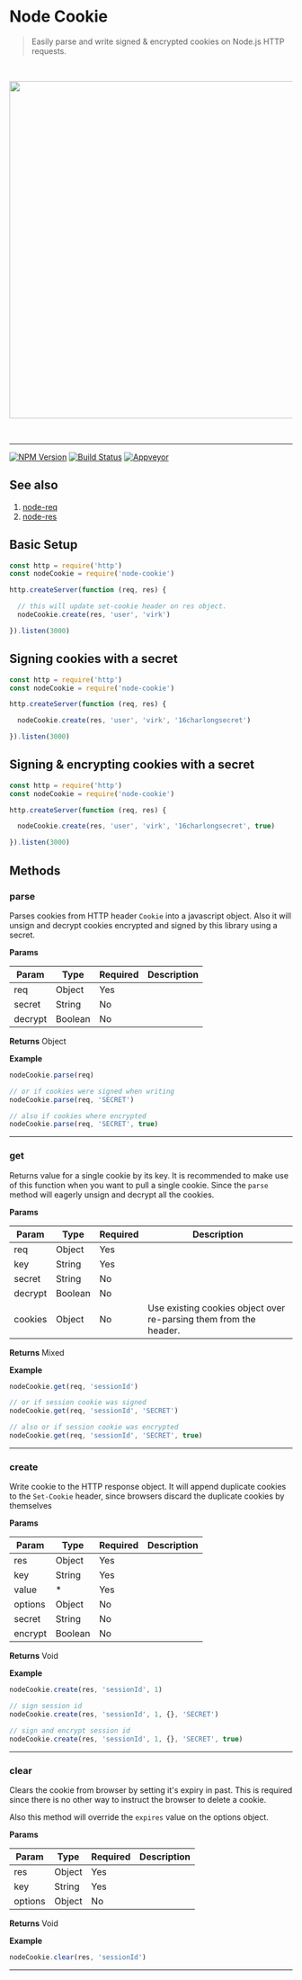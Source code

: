 
# Node Cookie

> Easily parse and write signed & encrypted cookies on Node.js HTTP requests.

<br />

<p align="center">
  <a href="http://i1117.photobucket.com/albums/k594/thetutlage/poppins-1_zpsg867sqyl.png">
    <img src="http://i1117.photobucket.com/albums/k594/thetutlage/poppins-1_zpsg867sqyl.png" width="600px" />
  </a>
</p>

<br />

---

[![NPM Version][npm-image]][npm-url]
[![Build Status][travis-image]][travis-url]
[![Appveyor][appveyor-image]][appveyor-url]


## See also

1. [node-req](https://npmjs.org/package/node-req)
2. [node-res](https://npmjs.org/package/node-res)

## Basic Setup

```javascript
const http = require('http')
const nodeCookie = require('node-cookie')

http.createServer(function (req, res) {

  // this will update set-cookie header on res object.
  nodeCookie.create(res, 'user', 'virk')

}).listen(3000)
```

## Signing cookies with a secret

```javascript
const http = require('http')
const nodeCookie = require('node-cookie')

http.createServer(function (req, res) {

  nodeCookie.create(res, 'user', 'virk', '16charlongsecret')

}).listen(3000)
```

## Signing & encrypting cookies with a secret

```javascript
const http = require('http')
const nodeCookie = require('node-cookie')

http.createServer(function (req, res) {

  nodeCookie.create(res, 'user', 'virk', '16charlongsecret', true)

}).listen(3000)
```

## Methods

### parse
Parses cookies from HTTP header `Cookie` into
a javascript object. Also it will unsign
and decrypt cookies encrypted and signed
by this library using a secret.

**Params**

| Param | Type | Required | Description |
|-----|-------|------|------|
| req | Object | Yes | &nbsp; |
| secret  | String | No | &nbsp; |
| decrypt  | Boolean | No | &nbsp; |

**Returns**
Object

**Example**
```js
nodeCookie.parse(req)

// or if cookies were signed when writing
nodeCookie.parse(req, 'SECRET')

// also if cookies where encrypted
nodeCookie.parse(req, 'SECRET', true)
```

----
### get
Returns value for a single cookie by its key. It is
recommended to make use of this function when you
want to pull a single cookie. Since the `parse`
method will eagerly unsign and decrypt all the
cookies.

**Params**

| Param | Type | Required | Description |
|-----|-------|------|------|
| req | Object | Yes | &nbsp; |
| key | String | Yes | &nbsp; |
| secret  | String | No | &nbsp; |
| decrypt  | Boolean | No | &nbsp; |
| cookies  | Object | No | Use existing cookies object over re-parsing them from the header. |

**Returns**
Mixed

**Example**
```js
nodeCookie.get(req, 'sessionId')

// or if session cookie was signed
nodeCookie.get(req, 'sessionId', 'SECRET')

// also or if session cookie was encrypted
nodeCookie.get(req, 'sessionId', 'SECRET', true)
```

----
### create
Write cookie to the HTTP response object. It will append
duplicate cookies to the `Set-Cookie` header, since
browsers discard the duplicate cookies by themselves

**Params**

| Param | Type | Required | Description |
|-----|-------|------|------|
| res | Object | Yes | &nbsp; |
| key | String | Yes | &nbsp; |
| value | * | Yes | &nbsp; |
| options  | Object | No | &nbsp; |
| secret  | String | No | &nbsp; |
| encrypt  | Boolean | No | &nbsp; |

**Returns**
Void

**Example**
```js
nodeCookie.create(res, 'sessionId', 1)

// sign session id
nodeCookie.create(res, 'sessionId', 1, {}, 'SECRET')

// sign and encrypt session id
nodeCookie.create(res, 'sessionId', 1, {}, 'SECRET', true)
```

----
### clear
Clears the cookie from browser by setting it's expiry
in past. This is required since there is no other
way to instruct the browser to delete a cookie.

Also this method will override the `expires` value on
the options object.

**Params**

| Param | Type | Required | Description |
|-----|-------|------|------|
| res | Object | Yes | &nbsp; |
| key | String | Yes | &nbsp; |
| options  | Object | No | &nbsp; |

**Returns**
Void

**Example**
```js
nodeCookie.clear(res, 'sessionId')
```

----

[appveyor-image]: https://ci.appveyor.com/api/projects/status/github/poppinss/node-req?branch=master&svg=true&passingText=Passing%20On%20Windows
[appveyor-url]: https://ci.appveyor.com/project/thetutlage/node-cookie

[npm-image]: https://img.shields.io/npm/v/node-cookie.svg?style=flat-square
[npm-url]: https://npmjs.org/package/node-cookie

[travis-image]: https://img.shields.io/travis/poppinss/node-cookie/master.svg?style=flat-square
[travis-url]: https://travis-ci.org/poppinss/node-cookie
